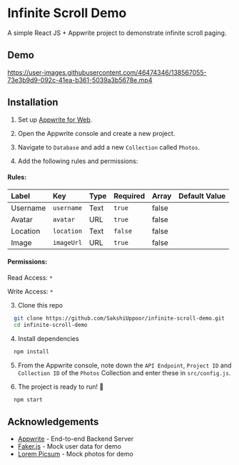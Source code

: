
# Infinite Scroll Demo

A simple React JS + Appwrite project to demonstrate infinite scroll paging.


## Demo

https://user-images.githubusercontent.com/46474346/138567055-73e3b9d9-092c-41ea-b361-5039a3b5678e.mp4



## Installation

1. Set up [Appwrite for Web](https://appwrite.io/docs/installation).

2. Open the Appwrite console and create a new project.

3. Navigate to `Database` and add a new `Collection` called `Photos`.

4. Add the following rules and permissions:

#### Rules:

| Label     | Key        | Type      | Required | Array | Default Value |
| :-------- | :--------- | :-------- | :------- | :-------- | :-------- | 
| Username | `username` | Text      | `true`   | false |  |
| Avatar | `avatar` | URL      | `true`   | false | |
| Location | `location` | Text      | `false`   | false | |
| Image | `imageUrl` | URL      | `true`   | false | |

#### Permissions:

Read Access: `*`

Write Access: `*`

3. Clone this repo
```bash
  git clone https://github.com/SakshiUppoor/infinite-scroll-demo.git
  cd infinite-scroll-demo
```

4. Install dependencies
```bash
  npm install
```

5. From the Appwrite console, note down the `API Endpoint`, `Project ID` and `Collection ID` of the `Photos` Collection and enter these in `src/config.js`.

6. The project is ready to run! :rocket:
```bash
  npm start
```
    
## Acknowledgements

 - [Appwrite](https://appwrite.io/) - End-to-end Backend Server
 - [Faker.js](https://github.com/Marak/Faker.js) - Mock user data for demo
 - [Lorem Picsum](https://picsum.photos/) - Mock photos for demo

